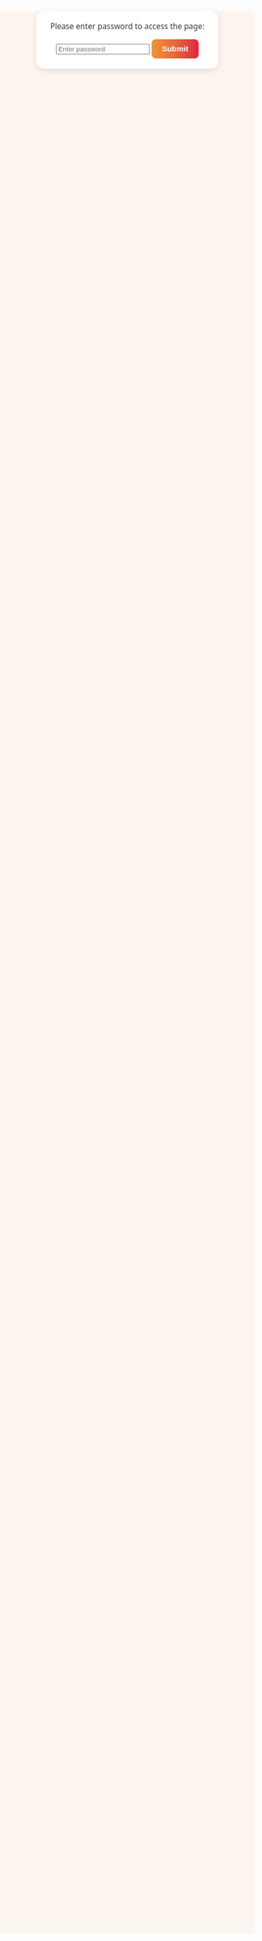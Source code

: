 <!DOCTYPE html>
<html lang="en">
<head>
  <meta charset="UTF-8" />
  <title>Sarju's Assignments</title>
  <style>
    body {
      font-family: 'Segoe UI', Tahoma, Geneva, Verdana, sans-serif;
      margin: 0;
      padding: 0;
      background-color: #fdf6f0; /* Soft ivory */
      color: #3a3a3a;
    }

    header {
      background: linear-gradient(90deg, #f09433, #e6683c, #dc2743, #cc2366, #bc1888);
      color: #fff;
      padding: 25px;
      text-align: center;
      border-bottom: 4px solid #dc2743;
    }

    h1 {
      margin: 0;
      font-size: 2.5em;
    }

    .content {
      padding: 40px 20px;
      text-align: center;
      max-width: 1000px;
      margin: 0 auto;
    }

    h2 {
      font-size: 2em;
      margin-bottom: 30px;
      color: #333;
    }

    .grid {
      display: grid;
      grid-template-columns: repeat(auto-fit, minmax(180px, 1fr));
      gap: 20px;
      margin-bottom: 50px;
    }

    .assignment-box {
      background-color: #fff;
      color: #cc2366;
      padding: 20px;
      border-radius: 15px;
      text-decoration: none;
      font-weight: bold;
      font-size: 1.2em;
      transition: transform 0.3s ease-in-out, box-shadow 0.3s ease, background 0.4s;
      display: flex;
      justify-content: center;
      align-items: center;
      height: 100px;
      box-shadow: 0 4px 12px rgba(0, 0, 0, 0.08);
      animation: fadeIn 0.6s ease forwards;
      border: 2px solid #f3d5d5;
    }

    .assignment-box:hover {
      animation: bounce 0.6s ease;
      background: linear-gradient(135deg, #f09433, #e6683c, #dc2743, #cc2366, #bc1888);
      color: white;
      box-shadow: 0 6px 16px rgba(0, 0, 0, 0.2);
    }

    @keyframes bounce {
      0%   { transform: translateY(0); }
      30%  { transform: translateY(-8px); }
      60%  { transform: translateY(4px); }
      100% { transform: translateY(0); }
    }

    @keyframes fadeIn {
      0% { opacity: 0; transform: scale(0.95); }
      100% { opacity: 1; transform: scale(1); }
    }

    footer {
      margin-top: 50px;
      text-align: center;
      font-size: 1em;
      color: #555;
      padding: 20px;
      font-style: italic;
    }

    /* Password prompt styles */
    #password-prompt {
      text-align: center;
      margin: 100px auto;
      max-width: 320px;
      padding: 20px;
      background: #fff;
      border-radius: 15px;
      box-shadow: 0 4px 15px rgba(0,0,0,0.1);
      font-size: 1.1em;
    }

    #password-prompt input[type="password"] {
      width: 100%;
      padding: 10px;
      margin-top: 10px;
      border-radius: 8px;
      border: 2px solid #cc2366;
      font-size: 1em;
      box-sizing: border-box;
    }

    #password-prompt button {
      margin-top: 15px;
      padding: 10px 20px;
      border: none;
      background: linear-gradient(90deg, #f09433, #e6683c, #dc2743);
      color: white;
      font-weight: bold;
      font-size: 1em;
      border-radius: 8px;
      cursor: pointer;
      transition: background 0.3s ease;
    }

    #password-prompt button:hover {
      background: linear-gradient(90deg, #dc2743, #cc2366, #bc1888);
    }

    #error-msg {
      color: red;
      margin-top: 12px;
      display: none;
      font-weight: 600;
    }

    /* Style for the iframe container */
    #grade-container {
      margin: 40px auto;
      max-width: 600px;
      height: 200px;
      border: 3px solid #cc2366;
      border-radius: 12px;
      overflow: hidden;
      box-shadow: 0 4px 10px rgba(0,0,0,0.1);
      animation: fadeIn 0.6s ease forwards;
    }
  </style>
</head>
<body>

  <!-- PASSWORD PROMPT -->
  <div id="password-prompt">
    <div>Please enter password to access the page:</div>
    <input type="password" id="pwd" placeholder="Enter password" />
    <button onclick="checkPassword()">Submit</button>
    <div id="error-msg">Wrong password, please try again.</div>
  </div>

  <!-- MAIN CONTENT -->
  <div id="main-content" style="display:none;">
    <header>
      <h1>Welcome to Sarju's Assignment Page!</h1>
    </header>

    <div class="content">
      <h2>Assignments</h2>
      <div class="grid">
        <a class="assignment-box" href="https://docs.google.com/document/d/1aM00o3wSXN1zsT8bmxJBR58i3gHvUHTE8ROcabSHeuY/edit?usp=sharing">Investigation Report</a>
        <a class="assignment-box" href="https://sarjukharel.github.io/assignment-second/">CLI Dungeon Map</a>
        <a class="assignment-box" href="https://sarjukharel.github.io/library/">Virtual Library</a>
        <a class="assignment-box" href="#">Assignment 4</a>
        <a class="assignment-box" href="https://sarjukharel.github.io/sarjucrypto/">Cryptography Project </a>
        <a class="assignment-box" href="https://sarjukharel.github.io/hif-lumen/">HIF-Lumen</a>
        <a class="assignment-box" href="#">Assignment 7</a> 
        <a class="assignment-box" href="#">Assignment 8</a>
        <a class="assignment-box" href="#">Assignment 9</a>
        <a class="assignment-box" href="#">Assignment 10</a>
      </div>

      <h2>Your Current Course Grade</h2>
      <div id="grade-container">
        <iframe 
          src="https://script.google.com/macros/s/AKfycbzDAXHDLzUCGHb7CZa9c8Boi0CvIcwGr2nPAtnqpPQA2YpMxhfAAbsvr8uzx8CQ0RFfXg/exec" 
          width="100%" height="100%" frameborder="0" 
          sandbox="allow-scripts allow-same-origin allow-forms">
        </iframe>
      </div>
    </div>

    <footer>
      Eventually all waves settle down.
    </footer>
  </div>

  <script>
    const correctPassword = "tn9842";

    function checkPassword() {
      const input = document.getElementById("pwd").value;
      const errorMsg = document.getElementById("error-msg");

      if (input === correctPassword) {
        document.getElementById("password-prompt").style.display = "none";
        document.getElementById("main-content").style.display = "block";
      } else {
        errorMsg.style.display = "block";
      }
    }

    document.getElementById("pwd").addEventListener("keypress", function(e) {
      if (e.key === "Enter") {
        checkPassword();
      }
    });
  </script>

</body>
</html>

